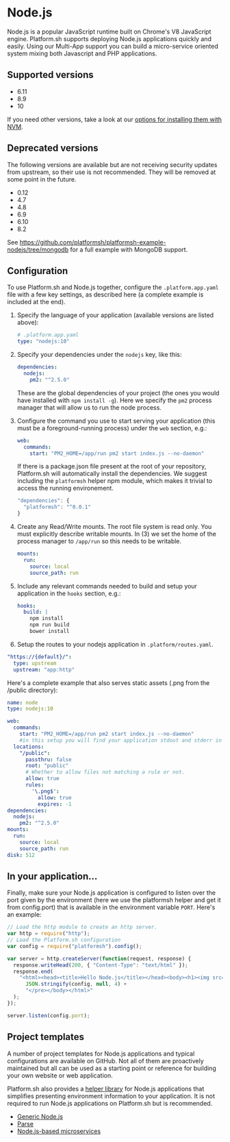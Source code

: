# Node.js

Node.js is a popular JavaScript runtime built on Chrome's V8 JavaScript engine. Platform.sh supports deploying Node.js applications quickly and easily. Using our Multi-App support you can build a micro-service oriented system mixing both Javascript and PHP applications.

## Supported versions

- 6.11
- 8.9
- 10

If you need other versions, take a look at our [options for installing them with NVM](/languages/nodejs/nvm.html).

## Deprecated versions

The following versions are available but are not receiving security updates from upstream, so their use is not recommended. They will be removed at some point in the future.

- 0.12
- 4.7
- 4.8
- 6.9
- 6.10
- 8.2

See https://github.com/platformsh/platformsh-example-nodejs/tree/mongodb for a full example with MongoDB support.

## Configuration

To use Platform.sh and Node.js together, configure the `.platform.app.yaml` file with a few key settings, as described here (a complete example is included at the end).

1. Specify the language of your application (available versions are listed above):

   ```yaml
   # .platform.app.yaml
   type: "nodejs:10"
   ```

2. Specify your dependencies under the `nodejs` key, like this:

   ```yaml
   dependencies:
     nodejs:
       pm2: "^2.5.0"
   ```

   These are the global dependencies of your project (the ones you would have installed with `npm install -g`). Here we specify the `pm2` process manager that will allow us to run the node process.

3. Configure the command you use to start serving your application (this must be a foreground-running process) under the `web` section, e.g.:

   ```yaml
   web:
     commands:
       start: "PM2_HOME=/app/run pm2 start index.js --no-daemon"
   ```

   If there is a package.json file present at the root of your repository, Platform.sh will automatically install the dependencies. We suggest including the `platformsh` helper npm module, which makes it trivial to access the running environement.

   ```javascript
   "dependencies": {
     "platformsh": "^0.0.1"
   }
   ```

4. Create any Read/Write mounts. The root file system is read only. You must explicitly describe writable mounts. In (3) we set the home of the process manager to `/app/run` so this needs to be writable.

   ```yaml
   mounts:
     run:
       source: local
       source_path: run
   ```

5. Include any relevant commands needed to build and setup your application in the `hooks` section, e.g.:

   ```yaml
   hooks:
     build: |
       npm install
       npm run build
       bower install
   ```

6. Setup the routes to your nodejs application in `.platform/routes.yaml`.

```yaml
"https://{default}/":
  type: upstream
  upstream: "app:http"
```

Here's a complete example that also serves static assets (.png from the /public directory):

```yaml
name: node
type: nodejs:10

web:
  commands:
    start: "PM2_HOME=/app/run pm2 start index.js --no-daemon"
    #in this setup you will find your application stdout and stderr in /app/run/logs
  locations:
    "/public":
      passthru: false
      root: "public"
      # Whether to allow files not matching a rule or not.
      allow: true
      rules:
        '\.png$':
          allow: true
          expires: -1
dependencies:
  nodejs:
    pm2: "^2.5.0"
mounts:
  run:
    source: local
    source_path: run
disk: 512
```

## In your application...

Finally, make sure your Node.js application is configured to listen over the port given by the environment (here we use the platformsh helper and get it from config.port) that is available in the environment variable `PORT`. Here's an example:

```javascript
// Load the http module to create an http server.
var http = require("http");
// Load the Platform.sh configuration
var config = require("platformsh").config();

var server = http.createServer(function(request, response) {
  response.writeHead(200, { "Content-Type": "text/html" });
  response.end(
    "<html><head><title>Hello Node.js</title></head><body><h1><img src='public/js.png'>Hello Node.js</h1><h3>Platform configuration:</h3><pre>" +
      JSON.stringify(config, null, 4) +
      "</pre></body></html>"
  );
});

server.listen(config.port);
```

## Project templates

A number of project templates for Node.js applications and typical configurations are available on GitHub. Not all of them are proactively maintained but all can be used as a starting point or reference for building your own website or web application.

Platform.sh also provides a [helper library](https://github.com/platformsh/platformsh-nodejs-helper) for Node.js applications that simplifies presenting environment information to your application. It is not required to run Node.js applications on Platform.sh but is recommended.

- [Generic Node.js](https://github.com/platformsh/platformsh-example-nodejs)
- [Parse](https://github.com/platformsh/platformsh-example-parseit)
- [Node.js-based microservices](https://github.com/platformsh/platformsh-example-nodejs-microservices)
